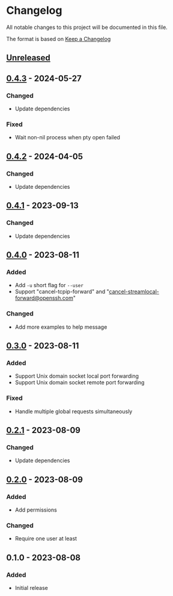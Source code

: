 # Changelog
All notable changes to this project will be documented in this file.

The format is based on [Keep a Changelog](http://keepachangelog.com/en/1.0.0/)

## [Unreleased]

## [0.4.3] - 2024-05-27
### Changed
* Update dependencies

### Fixed
* Wait non-nil process when pty open failed

## [0.4.2] - 2024-04-05
### Changed
* Update dependencies

## [0.4.1] - 2023-09-13
### Changed
* Update dependencies

## [0.4.0] - 2023-08-11
### Added
* Add `-u` short flag for `--user`
* Support "cancel-tcpip-forward" and "cancel-streamlocal-forward@openssh.com"

### Changed
* Add more examples to help message

## [0.3.0] - 2023-08-11
### Added
* Support Unix domain socket local port forwarding
* Support Unix domain socket remote port forwarding

### Fixed
* Handle multiple global requests simultaneously

## [0.2.1] - 2023-08-09
### Changed
* Update dependencies

## [0.2.0] - 2023-08-09
### Added
* Add permissions

### Changed
* Require one user at least

## 0.1.0 - 2023-08-08
### Added
* Initial release

[Unreleased]: https://github.com/nwtgck/handy-sshd/compare/v0.4.2...HEAD
[0.4.3]: https://github.com/nwtgck/handy-sshd/compare/v0.4.2...v0.4.3
[0.4.2]: https://github.com/nwtgck/handy-sshd/compare/v0.4.1...v0.4.2
[0.4.1]: https://github.com/nwtgck/handy-sshd/compare/v0.4.0...v0.4.1
[0.4.0]: https://github.com/nwtgck/handy-sshd/compare/v0.3.0...v0.4.0
[0.3.0]: https://github.com/nwtgck/handy-sshd/compare/v0.2.1...v0.3.0
[0.2.1]: https://github.com/nwtgck/handy-sshd/compare/v0.2.0...v0.2.1
[0.2.0]: https://github.com/nwtgck/handy-sshd/compare/v0.1.0...v0.2.0
